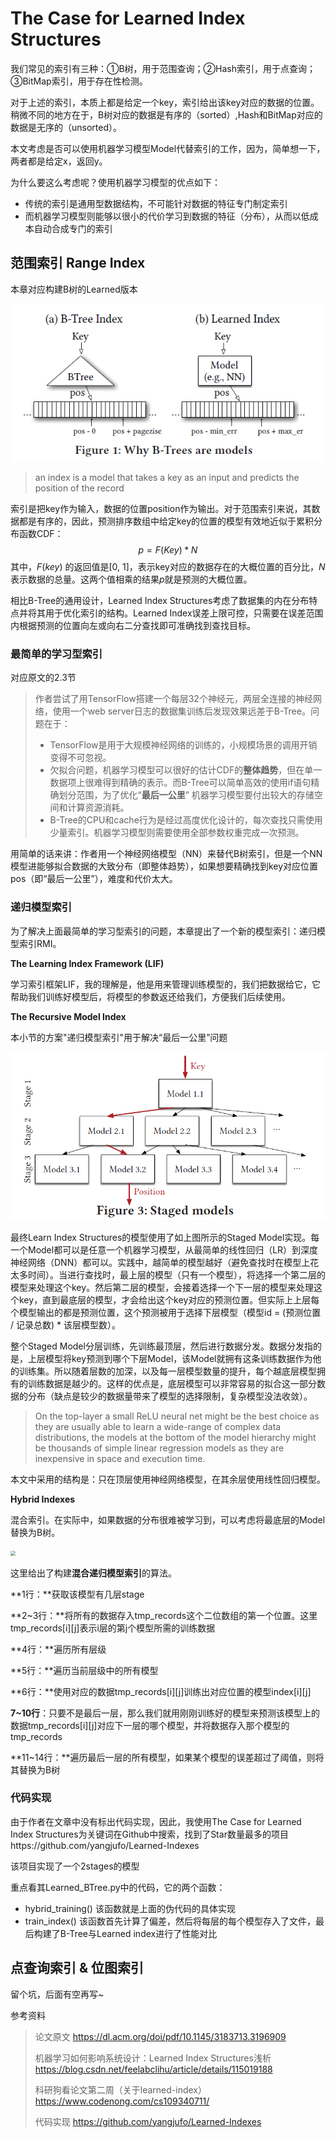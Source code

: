 # The Case for Learned Index Structures



我们常见的索引有三种：①B树，用于范围查询；②Hash索引，用于点查询；③BitMap索引，用于存在性检测。

对于上述的索引，本质上都是给定一个key，索引给出该key对应的数据的位置。稍微不同的地方在于，B树对应的数据是有序的（sorted）,Hash和BitMap对应的数据是无序的（unsorted）。

本文考虑是否可以使用机器学习模型Model代替索引的工作，因为，简单想一下，两者都是给定x，返回y。

为什么要这么考虑呢？使用机器学习模型的优点如下：

- 传统的索引是通用型数据结构，不可能针对数据的特征专门制定索引
- 而机器学习模型则能够以很小的代价学习到数据的特征（分布），从而以低成本自动合成专门的索引



## 范围索引 Range Index

本章对应构建B树的Learned版本

![](.\imgs\Snipaste_2022-07-01_17-02-00.png)

> an index is a model that takes a key as an input and predicts the position of the record

索引是把key作为输入，数据的位置position作为输出。对于范围索引来说，其数据都是有序的，因此，预测排序数组中给定key的位置的模型有效地近似于累积分布函数CDF：
$$
p=F(Key)*N
$$
其中，$F(key)$ 的返回值是[0, 1]，表示key对应的数据存在的大概位置的百分比，$N$表示数据的总量。这两个值相乘的结果$p$就是预测的大概位置。

相比B-Tree的通用设计，Learned Index Structures考虑了数据集的内在分布特点并将其用于优化索引的结构。Learned Index误差上限可控，只需要在误差范围内根据预测的位置向左或向右二分查找即可准确找到查找目标。



### **最简单的学习型索引**

对应原文的2.3节

> 作者尝试了用TensorFlow搭建一个每层32个神经元，两层全连接的神经网络，使用一个web server日志的数据集训练后发现效果远差于B-Tree。问题在于：
>
> - TensorFlow是用于大规模神经网络的训练的，小规模场景的调用开销变得不可忽视。
> - 欠拟合问题，机器学习模型可以很好的估计CDF的**整体趋势**，但在单一数据项上很难得到精确的表示。而B-Tree可以简单高效的使用if语句精确划分范围，为了优化“**最后一公里**” 机器学习模型要付出较大的存储空间和计算资源消耗。
> - B-Tree的CPU和cache行为是经过高度优化设计的，每次查找只需使用少量索引。机器学习模型则需要使用全部参数权重完成一次预测。

用简单的话来讲：作者用一个神经网络模型（NN）来替代B树索引，但是一个NN模型进能够拟合数据的大致分布（即整体趋势），如果想要精确找到key对应位置pos（即“最后一公里”），难度和代价太大。



### 递归模型索引

为了解决上面最简单的学习型索引的问题，本章提出了一个新的模型索引：递归模型索引RMI。

**The Learning Index Framework (LIF)**

学习索引框架LIF，我的理解是，他是用来管理训练模型的，我们把数据给它，它帮助我们训练好模型后，将模型的参数返还给我们，方便我们后续使用。



**The Recursive Model Index**

本小节的方案"递归模型索引"用于解决“最后一公里”问题

<img src=".\imgs\Snipaste_2022-07-01_17-36-28.png" style="zoom: 80%;" />

最终Learn Index Structures的模型使用了如上图所示的Staged Model实现。每一个Model都可以是任意一个机器学习模型，从最简单的线性回归（LR）到深度神经网络（DNN）都可以。实践中，越简单的模型越好（避免查找时在模型上花太多时间）。当进行查找时，最上层的模型（只有一个模型），将选择一个第二层的模型来处理这个key。然后第二层的模型，会接着选择一个下一层的模型来处理这个key，直到最底层的模型，才会给出这个key对应的预测位置。但实际上上层每个模型输出的都是预测位置，这个预测被用于选择下层模型（模型id = (预测位置 / 记录总数) * 该层模型数）。

整个Staged Model分层训练，先训练最顶层，然后进行数据分发。数据分发指的是，上层模型将key预测到哪个下层Model，该Model就拥有这条训练数据作为他的训练集。所以随着层数的加深，以及每一层模型数量的提升，每个越底层模型拥有的训练数据是越少的。这样的优点是，底层模型可以非常容易的拟合这一部分数据的分布（缺点是较少的数据量带来了模型的选择限制，复杂模型没法收敛）。

> On the top-layer a small ReLU neural net might be the best choice as they are usually able to learn a wide-range of complex data distributions, the models at the bottom of the model hierarchy might be thousands of simple linear regression models as they are inexpensive in space and execution time. 

本文中采用的结构是：只在顶层使用神经网络模型，在其余层使用线性回归模型。



**Hybrid Indexes**

混合索引。在实际中，如果数据的分布很难被学习到，可以考虑将最底层的Model替换为B树。

<img src="D:\Data\Blog\The Case for Learned Index Structures\imgs\Snipaste_2022-07-01_17-49-30.png" style="zoom:50%;" />

这里给出了构建**混合递归模型索引**的算法。

**1行：**获取该模型有几层stage

**2~3行：**将所有的数据存入tmp_records这个二位数组的第一个位置。这里tmp_records\[i][j]表示i层的第j个模型所需的训练数据

**4行：**遍历所有层级

**5行：**遍历当前层级中的所有模型

**6行：**使用对应的数据tmp_records\[i][j]训练出对应位置的模型index\[i][j]

**7~10行**：只要不是最后一层，那么我们就用刚刚训练好的模型来预测该模型上的数据tmp_records\[i][j]对应下一层的哪个模型，并将数据存入那个模型的tmp_records

**11~14行：**遍历最后一层的所有模型，如果某个模型的误差超过了阈值，则将其替换为B树



### 代码实现

由于作者在文章中没有标出代码实现，因此，我使用The Case for Learned Index Structures为关键词在Github中搜索，找到了Star数量最多的项目https://github.com/yangjufo/Learned-Indexes

该项目实现了一个2stages的模型

重点看其Learned_BTree.py中的代码，它的两个函数：

- hybrid_training() 该函数就是上面的伪代码的具体实现
- train_index() 该函数首先计算了偏差，然后将每层的每个模型存入了文件，最后构建了B-Tree与Learned index进行了性能对比







## 点查询索引 & 位图索引

留个坑，后面有空再写~







参考资料

> 论文原文 https://dl.acm.org/doi/pdf/10.1145/3183713.3196909
>
> 机器学习如何影响系统设计：Learned Index Structures浅析 https://blog.csdn.net/feelabclihu/article/details/115019188
>
> 科研狗看论文第二周（关于learned-index） https://www.codenong.com/cs109340711/
>
> 代码实现 https://github.com/yangjufo/Learned-Indexes